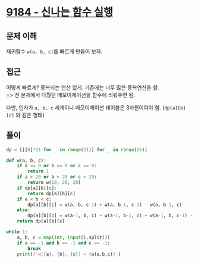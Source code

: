 # [9184 - 신나는 함수 실행](https://www.acmicpc.net/problem/9184)

## 문제 이해

재귀함수 `w(a, b, c)`를 빠르게 만들어 보자.

## 접근

어떻게 빠르게? 중복되는 연산 없게. 기존에는 너무 많은 중복연산을 함. \
=> 전 문제에서 다뤘던 메모이제이션을 함수에 씌워주면 됨.

다만, 인자가 `a, b, c` 세개이니 메모이제이션 테이블은 3차원이여야 함. (`dp[a][b][c]` 와 같은 형태)

## 풀이

```python
dp = [[[0]*21 for _ in range(21)] for _ in range(21)]

def w(a, b, c):
    if a <= 0 or b <= 0 or c <= 0:
        return 1
    if a > 20 or b > 20 or c > 20:
        return w(20, 20, 20)
    if dp[a][b][c]:
        return dp[a][b][c]
    if a < b < c:
        dp[a][b][c] = w(a, b, c-1) + w(a, b-1, c-1) - w(a, b-1, c)
    else:
        dp[a][b][c] = w(a-1, b, c) + w(a-1, b-1, c) + w(a-1, b, c-1) - w(a-1, b-1, c-1)
    return dp[a][b][c]

while 1:
    a, b, c = map(int, input().split())
    if a == -1 and b == -1 and c == -1:
        break
    print(f'w({a}, {b}, {c}) = {w(a,b,c)}')
```
